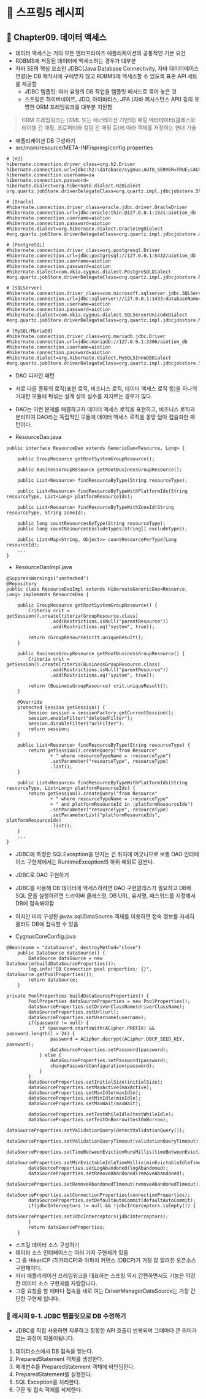 # :book: 스프링5 레시피

## :pushpin: Chapter09. 데이터 액세스

- 데이터 액세스는 거의 모든 엔터프라이즈 애플리케이션의 공통적인 기본 요건
- RDBMS에 저장된 데이터에 액세스하는 경우가 대부분
- 자바 SE의 핵심 요소인 JDBC(Java Database Connectivity, 자바 데이터베이스 연결)는
DB 제작사에 구애받지 않고 RDBMS에 액세스할 수 있도록 표준 API 세트를 제공함
    - JDBC 템플릿: 여러 유형의 DB 작업을 템플릿 메서드로 묶어 놓은 것
    - 스프링은 하이버네이트, JDO, 아이바티스, JPA (자바 퍼시스턴스 API) 등의 유명한 ORM 프레임워크를 대부분 지원함

> ORM 프레임워크는 (XML 또는 애너테이션 기반의) 매핑 메타데이터(클래스와 테이블 간 매핑, 프로퍼티와 컬럼 간 매핑 등)에 따라
> 객체를 저장하는 현대 기술

- 애플리케이션 DB 구성하기
- src/main/resource/META-INF/spring/config.properties

```
# [H2]
hibernate.connection.driver_class=org.h2.Driver
hibernate.connection.url=jdbc:h2:\database/cygnus;AUTO_SERVER=TRUE;CACHE_SIZE=131072;MVCC=TRUE
hibernate.connection.username=sa
hibernate.connection.password=
hibernate.dialect=org.hibernate.dialect.H2Dialect
org.quartz.jobStore.driverDelegateClass=org.quartz.impl.jdbcjobstore.StdJDBCDelegate

# [Oracle]
#hibernate.connection.driver_class=oracle.jdbc.driver.OracleDriver
#hibernate.connection.url=jdbc:oracle:thin:@127.0.0.1:1521:aiotion_db
#hibernate.connection.username=aiotion
#hibernate.connection.password=aiotion
#hibernate.dialect=org.hibernate.dialect.Oracle10gDialect
#org.quartz.jobStore.driverDelegateClass=org.quartz.impl.jdbcjobstore.oracle.OracleDelegate

# [PostgreSQL]
#hibernate.connection.driver_class=org.postgresql.Driver
#hibernate.connection.url=jdbc:postgresql://127.0.0.1:5432/aiotion_db
#hibernate.connection.username=aiotion
#hibernate.connection.password=aiotion
#hibernate.dialect=com.nkia.cygnus.dialect.PostgreSQLDialect
#org.quartz.jobStore.driverDelegateClass=org.quartz.impl.jdbcjobstore.PostgreSQLDelegate

# [SQLServer]
#hibernate.connection.driver_class=com.microsoft.sqlserver.jdbc.SQLServerDriver
#hibernate.connection.url=jdbc:sqlserver://127.0.0.1:1433;databaseName=aiotion_db
#hibernate.connection.username=aiotion
#hibernate.connection.password=aiotion
#hibernate.dialect=com.nkia.cygnus.dialect.SQLServerUnicodeDialect
#org.quartz.jobStore.driverDelegateClass=org.quartz.impl.jdbcjobstore.MSSQLDelegate

# [MySQL/MariaDB]
#hibernate.connection.driver_class=org.mariadb.jdbc.Driver
#hibernate.connection.url=jdbc:mariadb://127.0.0.1:3306/aiotion_db
#hibernate.connection.username=aiotion
#hibernate.connection.password=aiotion
#hibernate.dialect=org.hibernate.dialect.MySQL5InnoDBDialect
#org.quartz.jobStore.driverDelegateClass=org.quartz.impl.jdbcjobstore.StdJDBCDelegate
```

- DAO 디자인 패턴
- 서로 다른 종류의 로직(표현 로직, 비즈니스 로직, 데이터 액세스 로직 등)을 하나의 거대한 모듈에 뒤섞는 설계 상의 실수를 저지르는 경우가 많다.
- DAO는 이런 문제를 해결하고자 데이터 액세스 로직을 표현하고, 비즈니스 로직과 분리하여 DAO라는 독립적인 모듈에 데이터 액세스 로직을 몽땅 담아 캡슐화한 패턴이다.

- ResourceDao.java
```
public interface ResourceDao extends GenericDao<Resource, Long> {

	public GroupResource getRootSystemGroupResource();
	
	public BusinessGroupResource getRootBusinessGroupResource();

	public List<Resource> findResourceByType(String resourceType);

	public List<Resource> findResourceByTypeWithPlatformIds(String resourceType, List<Long> platformResourceIds);

	public List<Resource> findResourceByTypeWithZoneId(String resourceType, String zoneId);

	public long countResourcesByType(String resourceType);
	public long countResourcesExcludeTypes(String[] excludeTypes);

	public List<Map<String, Object>> countResourcePerType(Long resourceId);
	...
}
```

- ResourceDaoImpl.java

```
@SuppressWarnings("unchecked")
@Repository
public class ResourceDaoImpl extends HibernateGenericDao<Resource, Long> implements ResourceDao {

	public GroupResource getRootSystemGroupResource() {
		Criteria crit = getSession().createCriteria(GroupResource.class)
				.add(Restrictions.isNull("parentResource"))
				.add(Restrictions.eq("system", true));

		return (GroupResource)crit.uniqueResult();
	}
	
	public BusinessGroupResource getRootBusinessGroupResource() {
		Criteria crit = getSession().createCriteria(BusinessGroupResource.class)
				.add(Restrictions.isNull("parentResource"))
				.add(Restrictions.eq("system", true));

		return (BusinessGroupResource) crit.uniqueResult();
	}

	@Override
	protected Session getSession() {
		Session session = sessionFactory.getCurrentSession();
		session.enableFilter("deletedFilter");
		session.disableFilter("aclFilter");
		return session;
	}

	public List<Resource> findResourceByType(String resourceType) {
		return getSession().createQuery("from Resource"
				+ " where resourceTypeName = :resourceType")
				.setParameter("resourceType", resourceType)
				.list();
	}

	public List<Resource> findResourceByTypeWithPlatformIds(String resourceType, List<Long> platformResourceIds) {
		return getSession().createQuery("from Resource"
				+ " where resourceTypeName = :resourceType"
				+ " and platformResourceId in :platformResourceIds")
				.setParameter("resourceType", resourceType)
				.setParameterList("platformResourceIds", platformResourceIds)
				.list();
	}
    ...
}
```

- JDBC에 특정한 SQLException을 던지는 건 취지에 어긋나므로 보통 DAO 인터페이스 구현체에서는 RuntimeException의 하위 예외로 감싼다.

- JDBC로 DAO 구현하기
- JDBC를 사용해 DB 데이터에 액세스하려면 DAO 구현클래스가 필요하고 DB에 SQL 문을 실행하려면 드라이버 클래스명, DB URL, 유저명, 패스워드를 지정해서 DB에 접속해야함
- 하지만 미리 구성된 javax.sql.DataSource 객체를 이용하면 접속 정보를 자세히 몰라도 DB에 접속할 수 있음

- CygnusCoreConfig.java
```
@Bean(name = "dataSource", destroyMethod="close")
	public DataSource dataSource() {
		DataSource dataSource = new DataSource(buildDataSourceProperties());
		log.info("DB Connection pool properties: {}", dataSource.getPoolProperties());
		return dataSource;
	}
	
private PoolProperties buildDataSourceProperties() {
		PoolProperties dataSourceProperties = new PoolProperties();
		dataSourceProperties.setDriverClassName(driverClassName);
		dataSourceProperties.setUrl(url);
		dataSourceProperties.setUsername(username);
		if(password != null) {
			if (password.startsWith(ACipher.PREFIX) && password.length() > 24) {
				password = ACipher.decrypt(ACipher.DBCP_SEED_KEY, password);
				dataSourceProperties.setPassword(password);
			} else {
				dataSourceProperties.setPassword(password);
				changePasswordConfiguration(password);
			}
		}
		dataSourceProperties.setInitialSize(initialSize);
		dataSourceProperties.setMaxActive(maxActive);
		dataSourceProperties.setMaxIdle(maxIdle);
		dataSourceProperties.setMinIdle(minIdle);
		dataSourceProperties.setMaxWait(maxWait);
		
		dataSourceProperties.setTestWhileIdle(testWhileIdle);
		dataSourceProperties.setTestOnBorrow(testOnBorrow);
		dataSourceProperties.setValidationQuery(detectValidationQuery());
		dataSourceProperties.setValidationQueryTimeout(validationQueryTimeout);
		dataSourceProperties.setTimeBetweenEvictionRunsMillis(timeBetweenEvictionRunsMillis);
		dataSourceProperties.setMinEvictableIdleTimeMillis(minEvictableIdleTimeMillis);
		dataSourceProperties.setLogAbandoned(logAbandoned);
		dataSourceProperties.setRemoveAbandoned(removeAbandoned);
		dataSourceProperties.setRemoveAbandonedTimeout(removeAbandonedTimeout);
		dataSourceProperties.setConnectionProperties(connectionProperties);
		dataSourceProperties.setDefaultAutoCommit(defaultAutoCommit);
		if(jdbcInterceptors != null && !jdbcInterceptors.isEmpty()) {
			dataSourceProperties.setJdbcInterceptors(jdbcInterceptors);
		}
		return dataSourceProperties;
	}
```

- 스프링 데이터 소스 구성하기
- 데이터 소스 인터페이스는 여러 가지 구현체가 있음
- 그 중 HikariCP (히카리CP)와 아파치 커먼스 (DBCP)가 가장 잘 알려진 오픈소스 구현체이다.
- 자바 애플리케이션 프레임워크을 대표하는 스프링 역시 간편하면서도 기능은 막강한 데이터 소스 구현체를 자랑합니다.
- 그중 요청을 할 때마다 접속을 새로 여는 DriverManagerDataSource는 가장 간단한 구현체 입니다.

### :seedling: 레시피 9-1. JDBC 템플릿으로 DB 수정하기

- JDBC를 직접 사용하면 지루하고 장황한 API 호출이 반복되며 그때마다 큰 의미가 없는 과정이 되풀이됩니다.

1. 데이터소스에서 DB 접속을 얻는다.
2. PreparedStatement 객체를 생성한다.
3. 매개변수를 PreparedStatement 객체에 바인딩한다.
4. PreparedStatement를 실행한다.
5. SQL Exception을 처리한다.
6. 구문 및 접속 객체를 삭제한다. 